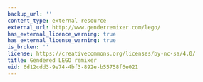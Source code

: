 ```yaml
---
backup_url: ''
content_type: external-resource
external_url: http://www.genderremixer.com/lego/
has_external_licence_warning: true
has_external_license_warning: true
is_broken: ''
license: https://creativecommons.org/licenses/by-nc-sa/4.0/
title: Gendered LEGO remixer
uid: 6d12cdd3-9e74-4bf3-892e-b55758f6e021
---
```

